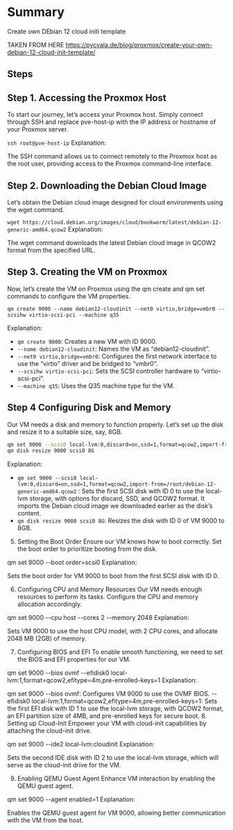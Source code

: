# Summary

Create own DEbian 12 cloud initi template

TAKEN FROM HERE
https://pycvala.de/blog/proxmox/create-your-own-debian-12-cloud-init-template/

## Steps 

## Step 1. Accessing the Proxmox Host
To start our journey, let’s access your Proxmox host. Simply connect through SSH and replace pve-host-ip with the IP address or hostname of your Proxmox server.

`ssh root@pve-host-ip`
Explanation:

The SSH command allows us to connect remotely to the Proxmox host as the root user, providing access to the Proxmox command-line interface.

## Step 2. Downloading the Debian Cloud Image
Let’s obtain the Debian cloud image designed for cloud environments using the wget command.

`wget https://cloud.debian.org/images/cloud/bookworm/latest/debian-12-generic-amd64.qcow2`
Explanation:

The wget command downloads the latest Debian cloud image in QCOW2 format from the specified URL.

## Step 3. Creating the VM on Proxmox

Now, let’s create the VM on Proxmox using the qm create and qm set commands to configure the VM properties.

`qm create 9000 --name debian12-cloudinit --net0 virtio,bridge=vmbr0 --scsihw virtio-scsi-pci --machine q35` 

Explanation:

* `qm create 9000`: Creates a new VM with ID 9000.
* `--name debian12-cloudinit`: Names the VM as “debian12-cloudinit”.
* `--net0 virtio,bridge=vmbr0`: Configures the first network interface to use the “virtio” driver and be bridged to “vmbr0”.
* `--scsihw virtio-scsi-pci`: Sets the SCSI controller hardware to “virtio-scsi-pci”.
* `--machine q35`: Uses the Q35 machine type for the VM.

## Step 4 Configuring Disk and Memory

Our VM needs a disk and memory to function properly. Let’s set up the disk and resize it to a suitable size, say, 8GB.

```sh
qm set 9000 --scsi0 local-lvm:0,discard=on,ssd=1,format=qcow2,import-from=/root/debian-12-generic-amd64.qcow2
qm disk resize 9000 scsi0 8G
```
Explanation:


* `qm set 9000 --scsi0 local-lvm:0,discard=on,ssd=1,format=qcow2,import-from=/root/debian-12-generic-amd64.qcow2` : Sets the first SCSI disk with ID 0 to use the local-lvm storage, with options for discard, SSD, and QCOW2 format. It imports the Debian cloud image we downloaded earlier as the disk’s content.
* `qm disk resize 9000 scsi0 8G`: Resizes the disk with ID 0 of VM 9000 to 8GB.


5. Setting the Boot Order
Ensure our VM knows how to boot correctly. Set the boot order to prioritize booting from the disk.

qm set 9000 --boot order=scsi0
Explanation:

Sets the boot order for VM 9000 to boot from the first SCSI disk with ID 0.

6. Configuring CPU and Memory Resources
Our VM needs enough resources to perform its tasks. Configure the CPU and memory allocation accordingly.

qm set 9000 --cpu host --cores 2 --memory 2048
Explanation:

Sets VM 9000 to use the host CPU model, with 2 CPU cores, and allocate 2048 MB (2GB) of memory.

7. Configuring BIOS and EFI
To enable smooth functioning, we need to set the BIOS and EFI properties for our VM.

qm set 9000 --bios ovmf --efidisk0 local-lvm:1,format=qcow2,efitype=4m,pre-enrolled-keys=1
Explanation:

qm set 9000 --bios ovmf: Configures VM 9000 to use the OVMF BIOS.
--efidisk0 local-lvm:1,format=qcow2,efitype=4m,pre-enrolled-keys=1: Sets the first EFI disk with ID 1 to use the local-lvm storage, with QCOW2 format, an EFI partition size of 4MB, and pre-enrolled keys for secure boot.
8. Setting up Cloud-Init
Empower your VM with cloud-init capabilities by attaching the cloud-init drive.

qm set 9000 --ide2 local-lvm:cloudinit
Explanation:

Sets the second IDE disk with ID 2 to use the local-lvm storage, which will serve as the cloud-init drive for the VM.

9. Enabling QEMU Guest Agent
Enhance VM interaction by enabling the QEMU guest agent.

qm set 9000 --agent enabled=1
Explanation:

Enables the QEMU guest agent for VM 9000, allowing better communication with the VM from the host.